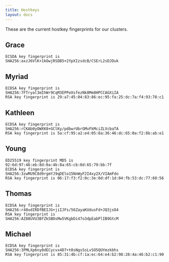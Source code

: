 ```yaml
---
title: Hostkeys
layout: docs
---
```


These are the current hostkey fingerprints for our clusters.

## Grace
```
ECSDA key fingerprint is SHA256:axzJ6VlK+1kOwjRSDB5+2YpXIzsdcB/CSErL2sDJDuk
```

## Myriad
```
ECDSA key fingerprint is SHA256:7FTryal3mIhWr9CqM3EPPeXsfezNk8Mm8HPCCAGXiIA
RSA key fingerprint is 29:a7:45:04:83:86:ec:95:fa:25:dc:7a:f4:93:78:c1
```

## Kathleen
```
ECDSA key fingerprint is SHA256:rCKAb0yOWXK8+GClKy/pdbwrUbrGMvFkMciZLVcbaTA
RSA key fingerprint is 5a:cf:95:a2:e4:05:8a:36:46:dc:65:0a:f2:8b:ab:e1
```

## Young
```
ED25519 key fingerprint MD5 is 92:6d:97:46:eb:8d:0a:4b:8a:65:cb:0d:65:79:bb:7f
ECDSA key fingerprint is SHA256:3zwMU9C8d9rgmYJ9qDElo15NnWyF2I4xy2X/VIAmFdo
RSA key fingerprint is 06:17:f3:f2:0c:3e:0d:df:1d:04:fb:53:dc:77:60:56
```

## Thomas
```
ECDSA key fingerprint is SHA256:r48udIRDfBEIJG+jiIJFs/56ZayaKUdusFd+JQ3jsO4
RSA key fingerprint is SHA256:AZ88UVU3BfZkSBOsMw5VKgbDi47o3dpEabPlIB9GtcM
```

## Michael
```
ECDSA key fingerprint is SHA256:3PMLXp6ny0dECycvx4D7+t0sNgsSsLvSO5QUYmzkbhs
RSA key fingerprint is 85:31:4b:cf:1a:ec:64:e4:b2:98:28:4a:46:b2:c1:90
```

